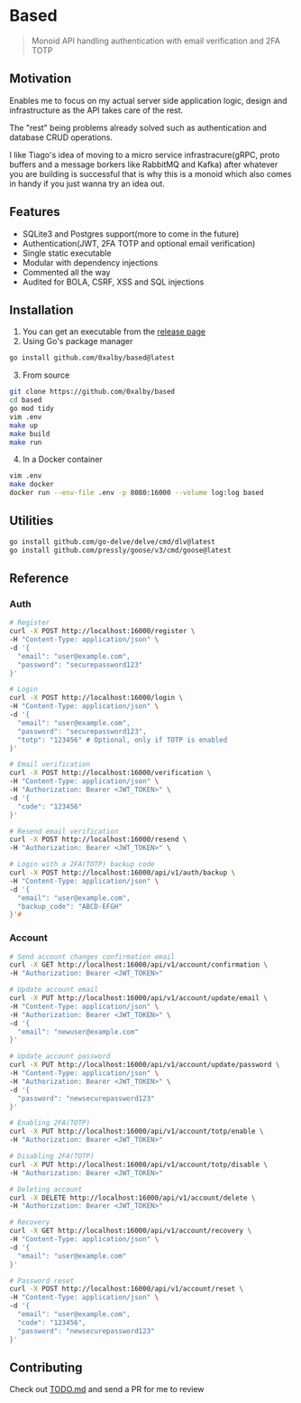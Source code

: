 # Based
> Monoid API handling authentication with email verification and 2FA TOTP

## Motivation
Enables me to focus on my actual server side application logic, design and infrastructure as the API takes care of the rest.

The "rest" being problems already solved such as authentication and database CRUD operations.

I like Tiago's idea of moving to a micro service infrastracure(gRPC, proto buffers and a message borkers like RabbitMQ and Kafka) after whatever you are building is successful that is why this is a monoid which also comes in handy if you just wanna try an idea out.

## Features
* SQLite3 and Postgres support(more to come in the future)
* Authentication(JWT, 2FA TOTP and optional email verification)
* Single static executable
* Modular with dependency injections
* Commented all the way
* Audited for BOLA, CSRF, XSS and SQL injections

## Installation
1. You can get an executable from the [release page](https://github.com/0xalby/based/releases)
2. Using Go's package manager
```zsh
go install github.com/0xalby/based@latest
```
3. From source
```zsh
git clone https://github.com/0xalby/based
cd based
go mod tidy
vim .env
make up
make build
make run
```
4. In a Docker container
```zsh
vim .env
make docker
docker run --env-file .env -p 8080:16000 --volume log:log based
```

## Utilities
```zsh
go install github.com/go-delve/delve/cmd/dlv@latest
go install github.com/pressly/goose/v3/cmd/goose@latest
```

## Reference
### Auth
```zsh
# Register
curl -X POST http://localhost:16000/register \
-H "Content-Type: application/json" \
-d '{
  "email": "user@example.com",
  "password": "securepassword123"
}'

# Login
curl -X POST http://localhost:16000/login \
-H "Content-Type: application/json" \
-d '{
  "email": "user@example.com",
  "password": "securepassword123",
  "totp": "123456" # Optional, only if TOTP is enabled
}'

# Email verification
curl -X POST http://localhost:16000/verification \
-H "Content-Type: application/json" \
-H "Authorization: Bearer <JWT_TOKEN>" \
-d '{
  "code": "123456"
}'

# Resend email verification
curl -X POST http://localhost:16000/resend \
-H "Authorization: Bearer <JWT_TOKEN>" \

# Login with a 2FA(TOTP) backup code
curl -X POST http://localhost:16000/api/v1/auth/backup \
-H "Content-Type: application/json" \
-d '{
  "email": "user@example.com",
  "backup_code": "ABCD-EFGH"
}'# 
```
### Account
```zsh
# Send account changes confirmation email
curl -X GET http://localhost:16000/api/v1/account/confirmation \
-H "Authorization: Bearer <JWT_TOKEN>"

# Update account email
curl -X PUT http://localhost:16000/api/v1/account/update/email \
-H "Content-Type: application/json" \
-H "Authorization: Bearer <JWT_TOKEN>" \
-d '{
  "email": "newuser@example.com"
}'

# Update account password
curl -X PUT http://localhost:16000/api/v1/account/update/password \
-H "Content-Type: application/json" \
-H "Authorization: Bearer <JWT_TOKEN>" \
-d '{
  "password": "newsecurepassword123"
}'

# Enabling 2FA(TOTP)
curl -X PUT http://localhost:16000/api/v1/account/totp/enable \
-H "Authorization: Bearer <JWT_TOKEN>"

# Disabling 2FA(TOTP)
curl -X PUT http://localhost:16000/api/v1/account/totp/disable \
-H "Authorization: Bearer <JWT_TOKEN>"

# Deleting account
curl -X DELETE http://localhost:16000/api/v1/account/delete \
-H "Authorization: Bearer <JWT_TOKEN>"

# Recovery
curl -X GET http://localhost:16000/api/v1/account/recovery \
-H "Content-Type: application/json" \
-d '{
  "email": "user@example.com"
}'

# Password reset
curl -X POST http://localhost:16000/api/v1/account/reset \
-H "Content-Type: application/json" \
-d '{
  "email": "user@example.com",
  "code": "123456",
  "password": "newsecurepassword123"
}'
```

## Contributing
Check out [TODO.md](./TODO.md) and send a PR for me to review